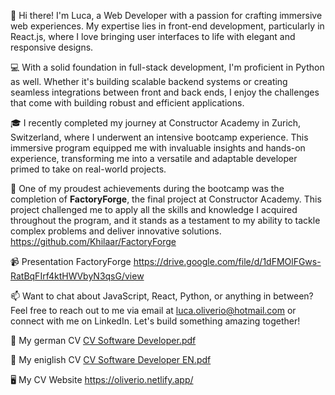 👋 Hi there! I'm Luca, a Web Developer with a passion for crafting immersive web experiences. My expertise lies in front-end development, particularly in React.js, where I love bringing user interfaces to life with elegant and responsive designs.

💻 With a solid foundation in full-stack development, I'm proficient in Python as well. Whether it's building scalable backend systems or creating seamless integrations between front and back ends, I enjoy the challenges that come with building robust and efficient applications.

🎓 I recently completed my journey at Constructor Academy in Zurich, Switzerland, where I underwent an intensive bootcamp experience. This immersive program equipped me with invaluable insights and hands-on experience, transforming me into a versatile and adaptable developer primed to take on real-world projects.

🚀 One of my proudest achievements during the bootcamp was the completion of **FactoryForge**, the final project at Constructor Academy. This project challenged me to apply all the skills and knowledge I acquired throughout the program, and it stands as a testament to my ability to tackle complex problems and deliver innovative solutions.
https://github.com/Khilaar/FactoryForge

📹 Presentation FactoryForge https://drive.google.com/file/d/1dFMOlFGws-RatBqFIrf4ktHWVbyN3qsG/view

📫 Want to chat about JavaScript, React, Python, or anything in between? Feel free to reach out to me via email at luca.oliverio@hotmail.com or connect with me on LinkedIn. Let's build something amazing together!

📑 My german CV
[CV Software Developer.pdf](https://github.com/Khilaar/Khilaar/files/14775165/CV.Software.Developer.pdf)

📑 My eniglish CV
[CV Software Developer EN.pdf](https://github.com/Khilaar/Khilaar/files/14805026/CV.Software.Developer.EN.pdf)

🖥 My CV Website
https://oliverio.netlify.app/




<!---
Khilaar/Khilaar is a ✨ special ✨ repository because its `README.md` (this file) appears on your GitHub profile.
You can click the Preview link to take a look at your changes.
--->
